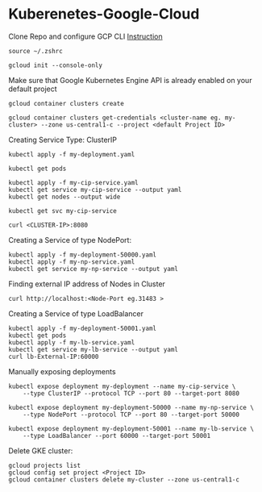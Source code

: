 # Kuberenetes-Google-Cloud
Clone Repo and configure GCP CLI [Instruction](https://cloud.google.com/sdk/docs/install)
``` 
source ~/.zshrc
```
```
gcloud init --console-only
```
Make sure that Google Kubernetes Engine API is already enabled on your default project
```
gcloud container clusters create
``` 
```
gcloud container clusters get-credentials <cluster-name eg. my-cluster> --zone us-central1-c --project <default Project ID>
```

Creating Service Type: ClusterIP
```
kubectl apply -f my-deployment.yaml
```
```
kubectl get pods
```
```
kubectl apply -f my-cip-service.yaml
kubectl get service my-cip-service --output yaml
kubectl get nodes --output wide
```
```
kubectl get svc my-cip-service
```
```
curl <CLUSTER-IP>:8080
```
Creating a Service of type NodePort:
```
kubectl apply -f my-deployment-50000.yaml
kubectl apply -f my-np-service.yaml
kubectl get service my-np-service --output yaml
```
Finding external IP address of Nodes in Cluster
```
curl http://localhost:<Node-Port eg.31483 >
```
Creating a Service of type LoadBalancer
```
kubectl apply -f my-deployment-50001.yaml
kubectl get pods
kubectl apply -f my-lb-service.yaml
kubectl get service my-lb-service --output yaml
curl lb-External-IP:60000
```
Manually exposing deployments
```
kubectl expose deployment my-deployment --name my-cip-service \
    --type ClusterIP --protocol TCP --port 80 --target-port 8080
```
```
kubectl expose deployment my-deployment-50000 --name my-np-service \
    --type NodePort --protocol TCP --port 80 --target-port 50000
```
```
kubectl expose deployment my-deployment-50001 --name my-lb-service \
    --type LoadBalancer --port 60000 --target-port 50001
```
Delete GKE cluster:
```
gcloud projects list
gcloud config set project <Project ID>
gcloud container clusters delete my-cluster --zone us-central1-c
